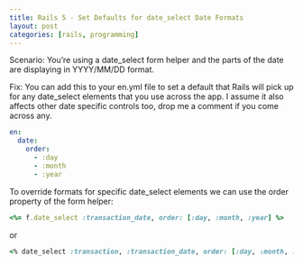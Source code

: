 ```yaml
---
title: Rails 5 - Set Defaults for date_select Date Formats
layout: post
categories: [rails, programming]
---
```

Scenario: You’re using a date_select form helper and the parts of the date are displaying in YYYY/MM/DD format.

Fix: You can add this to your en.yml file to set a default that Rails will pick up for any date_select elements that you use across the app. I assume it also affects other date specific controls too, drop me a comment if you come across any.

```yaml
en:
  date:
    order:
      - :day
      - :month
      - :year
```

To override formats for specific date_select elements we can use the order property of the form helper:

```ruby
<%= f.date_select :transaction_date, order: [:day, :month, :year] %>
```

or

```ruby
<% date_select :transaction, :transaction_date, order: [:day, :month, :year] %>
```
